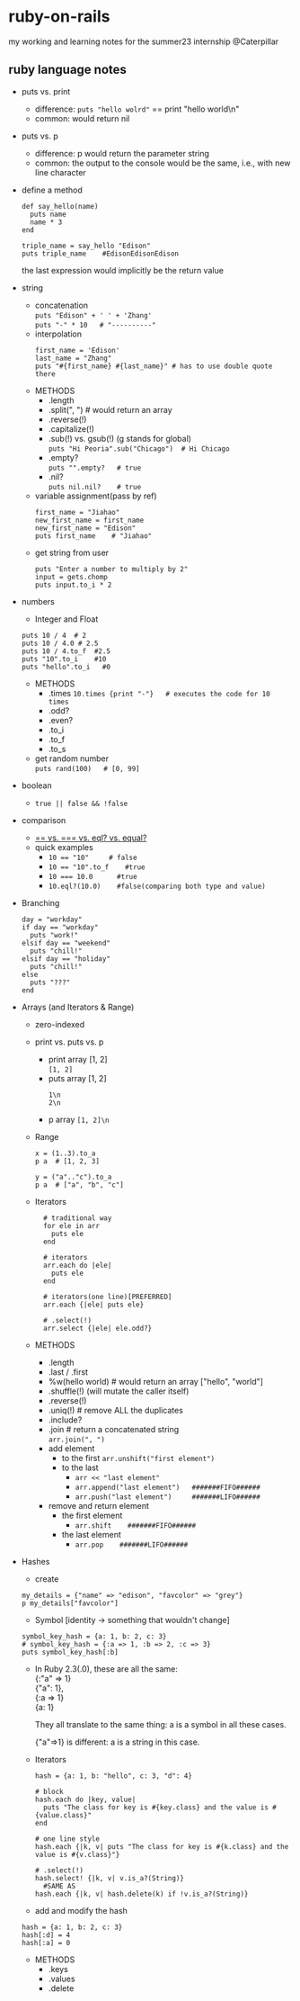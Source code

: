 # ruby-on-rails
my working and learning notes for the summer23 internship @Caterpillar

## ruby language notes
- puts vs. print
  - difference: `puts "hello wolrd"` == print "hello world\n"
  - common: would return nil
- puts vs. p
  - difference: p would return the parameter string
  - common: the output to the console would be the same, i.e., with new line character
- define a method
  ```
  def say_hello(name)
    puts name
    name * 3
  end

  triple_name = say_hello "Edison"
  puts triple_name    #EdisonEdisonEdison
  ```
  the last expression would implicitly be the return value
- string
  - concatenation  
    `puts "Edison" + ' ' + 'Zhang'`  
    `puts "-" * 10   # "----------"`
  - interpolation  
    ```
    first_name = 'Edison'
    last_name = "Zhang"
    puts "#{first_name} #{last_name}" # has to use double quote there
    ```
  - METHODS
    - .length
    - .split(", ")    # would return an array
    - .reverse(!)
    - .capitalize(!)
    - .sub(!) vs. gsub(!) (g stands for global)  
      `puts "Hi Peoria".sub("Chicago")  # Hi Chicago`
    - .empty?  
      `puts "".empty?   # true`
    - .nil?  
      `puts nil.nil?    # true`
  - variable assignment(pass by ref)
    ```
    first_name = "Jiahao"
    new_first_name = first_name
    new_first_name = "Edison"
    puts first_name    # "Jiahao"
    ```
  - get string from user
    ```
    puts "Enter a number to multiply by 2"
    input = gets.chomp
    puts input.to_i * 2
    ```
- numbers
  - Integer and Float
  ```
  puts 10 / 4  # 2
  puts 10 / 4.0 # 2.5
  puts 10 / 4.to_f  #2.5
  puts "10".to_i    #10
  puts "hello".to_i   #0
  ```
  - METHODS
    - .times
      `10.times {print "-"}   # executes the code for 10 times`
    - .odd?
    - .even?
    - .to_i
    - .to_f
    - .to_s
  - get random number  
  `puts rand(100)   # [0, 99]`
- boolean
  - `true || false && !false`
- comparison  
  - [== vs. === vs. eql? vs. equal?](https://medium.com/@khalidh64/difference-between-eql-equal-in-ruby-2ffa7f073532)
  - quick examples
    - `10 == "10"     # false`
    - `10 == "10".to_f    #true`
    - `10 === 10.0      #true`
    - `10.eql?(10.0)    #false(comparing both type and value)`
- Branching
  ```
  day = "workday"
  if day == "workday"
    puts "work!"
  elsif day == "weekend"
    puts "chill!"
  elsif day == "holiday"
    puts "chill!"
  else
    puts "???"
  end 
  ```
- Arrays (and Iterators & Range)
  - zero-indexed
  - print vs. puts vs. p
    - print array [1, 2]    
      `[1, 2]`
    - puts array [1, 2]  
      ```
      1\n
      2\n
      ```
    - p array
      `[1, 2]\n`
  - Range
    ```
    x = (1..3).to_a
    p a  # [1, 2, 3]

    y = ("a".."c").to_a
    p a  # ["a", "b", "c"]
    
    ```

  - Iterators
    ```
      # traditional way
      for ele in arr
        puts ele
      end

      # iterators
      arr.each do |ele|
        puts ele
      end

      # iterators(one line)[PREFERRED]
      arr.each {|ele| puts ele}

      # .select(!)
      arr.select {|ele| ele.odd?}
    ```

  - METHODS
    - .length
    - .last / .first
    - %w(hello world) # would return an array ["hello", "world"]
    - .shuffle(!)     (will mutate the caller itself)
    - .reverse(!)
    - .uniq(!)  # remove ALL the duplicates
    - .include?
    - .join   # return a concatenated string  
      `arr.join(", ")`
    - add element
      - to the first `arr.unshift("first element")`
      - to the last
        - `arr << "last element"`
        - `arr.append("last element")   #######FIFO######`  
        - `arr.push("last element")     #######LIFO######`
    - remove and return element
      - the first element
        - `arr.shift    #######FIFO######`
      - the last element
        - `arr.pop    #######LIFO######`
- Hashes
  - create
  ```
  my_details = {"name" => "edison", "favcolor" => "grey"}
  p my_details["favcolor"]
  ```
  - Symbol [identity -> something that wouldn't change]  
  ```
  symbol_key_hash = {a: 1, b: 2, c: 3}
  # symbol_key_hash = {:a => 1, :b => 2, :c => 3}
  puts symbol_key_hash[:b]
  ```
    - In Ruby 2.3(.0), these are all the same:  
      {:"a" => 1}  
      {"a": 1},  
      {:a => 1}  
      {a: 1}  

      They all translate to the same thing: a is a symbol in all these cases.  

      {"a"=>1} is different: a is a string in this case.

  - Iterators
    ```
    hash = {a: 1, b: "hello", c: 3, "d": 4}

    # block
    hash.each do |key, value|
      puts "The class for key is #{key.class} and the value is #{value.class}"
    end

    # one line style
    hash.each {|k, v| puts "The class for key is #{k.class} and the value is #{v.class}"}

    # .select(!)
    hash.select! {|k, v| v.is_a?(String)}
      #SAME AS
    hash.each {|k, v| hash.delete(k) if !v.is_a?(String)}
    ```


  - add and modify the hash
  ```
  hash = {a: 1, b: 2, c: 3}
  hash[:d] = 4
  hash[:a] = 0
  ```

  - METHODS
    - .keys
    - .values
    - .delete
